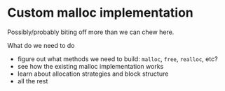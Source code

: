 # Custom malloc implementation
Possibly/probably biting off more than we can chew here. 

What do we need to do 

 - figure out what methods we need to build: ``malloc``, ``free``, ``realloc``, etc?
 - see how the existing malloc implementation works
 - learn about allocation strategies and block structure
 - all the rest
